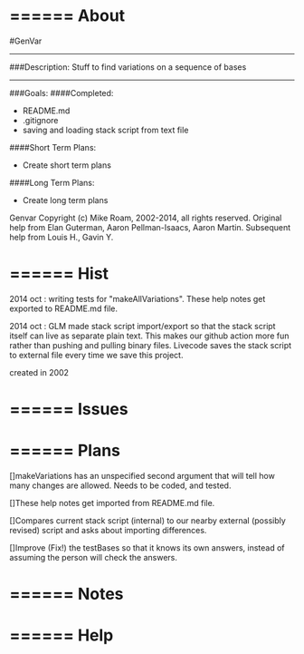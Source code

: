 #  ======    About#GenVar---###Description:Stuff to find variations on a sequence of bases---###Goals:####Completed:* README.md* .gitignore* saving and loading stack script from text file####Short Term Plans:* Create short term plans####Long Term Plans:* Create long term plansGenvarCopyright (c) Mike Roam, 2002-2014, all rights reserved.Original help from Elan Guterman, Aaron Pellman-Isaacs, Aaron Martin.Subsequent help from Louis H., Gavin Y.#  ======    Hist2014 oct : writing tests for "makeAllVariations". These help notes get exported to README.md file.2014 oct : GLM made stack script import/export so that the stack script itself can live as separate plain text. This makes our github action more fun rather than pushing and pulling binary files. Livecode saves the stack script to external file every time we save this project. created in 2002#  ======    Issues#  ======    Plans[]makeVariations has an unspecified second argument that will tell how many changes are allowed. Needs to be coded, and tested.[]These help notes get imported from README.md file.[]Compares current stack script (internal) to our nearby external (possibly revised) script and asks about importing differences.[]Improve (Fix!) the testBases so that it knows its own answers, instead of assuming the person will check the answers.#  ======    Notes#  ======    Help